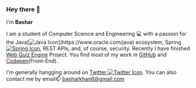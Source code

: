 ### Hey there 👋
I'm **Bashar**

I am a student of Computer Science and Engineering 💻 with a passion for the Java[![Java Icon](https://imgur.com/download/h3Yx8Yv/")](https://www.oracle.com/java) ecosystem, Spring[![Spring Icon](https://imgur.com/download/L0dwAuB/)](https://spring.io), REST APIs, and, of course, security.
Recently I have finished [Web Quiz Engine](https://github.com/basharkhan6/Web_Quiz_Engine) Project. You find most of my work in [GitHub](https://github.com/basharkhan6) and [Codepen](https://codepen.io/basharkhan6/pens/showcase)(Front-End).

I'm generally hangging around on [Twitter ![Twitter Icon](https://imgur.com/download/qM5Sqse/)](https://twitter.com/bashar_khan6). You can also contact me by email📫 basharkhan6@gmail.com


<!--
**basharkhan6/basharkhan6** is a ✨ _special_ ✨ repository because its `README.md` (this file) appears on your GitHub profile.

Here are some ideas to get you started:

- 🔭 I’m currently working on ...
- 🌱 I’m currently learning ...
- 👯 I’m looking to collaborate on ...
- 🤔 I’m looking for help with ...
- 💬 Ask me about ...
- 📫 How to reach me: ...
- 😄 Pronouns: ...
- ⚡ Fun fact: ...

-->
